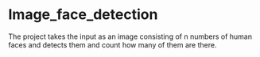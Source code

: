 # Image_face_detection

The project takes the input as an image consisting of n numbers of human faces and detects them and count how many of them are there.
